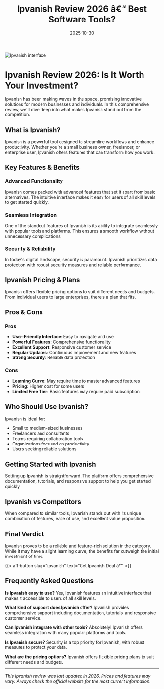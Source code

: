 ﻿---
title: "Ipvanish Review 2026 â€“ Best Software Tools?"
date: 2025-10-30
draft: false
rating: 4.8
category: "Software Tools"
tags: ["software-tools", "review", "2026"]
description: "Comprehensive Ipvanish review 2026. Discover if this  tool is the best choice for your needs."
keywords: "ipvanish, Ipvanish, review, software tools, 2026, best software tools"
image: "https://images.unsplash.com/photo-1555949963-aa79dcee981c?w=800&h=400&fit=crop&crop=center"
---

![Ipvanish interface](https://images.unsplash.com/photo-1555949963-aa79dcee981c?w=800&h=400&fit=crop&crop=center)

# Ipvanish Review 2026: Is It Worth Your Investment?

Ipvanish has been making waves in the  space, promising innovative solutions for modern businesses and individuals. In this comprehensive review, we'll dive deep into what makes Ipvanish stand out from the competition.

## What is Ipvanish?

Ipvanish is a powerful  tool designed to streamline workflows and enhance productivity. Whether you're a small business owner, freelancer, or enterprise user, Ipvanish offers features that can transform how you work.

## Key Features & Benefits

### Advanced Functionality
Ipvanish comes packed with advanced features that set it apart from basic alternatives. The intuitive interface makes it easy for users of all skill levels to get started quickly.

### Seamless Integration
One of the standout features of Ipvanish is its ability to integrate seamlessly with popular tools and platforms. This ensures a smooth workflow without unnecessary complications.

### Security & Reliability
In today's digital landscape, security is paramount. Ipvanish prioritizes data protection with robust security measures and reliable performance.

## Ipvanish Pricing & Plans

Ipvanish offers flexible pricing options to suit different needs and budgets. From individual users to large enterprises, there's a plan that fits.

## Pros & Cons

### Pros
- **User-Friendly Interface**: Easy to navigate and use
- **Powerful Features**: Comprehensive functionality
- **Excellent Support**: Responsive customer service
- **Regular Updates**: Continuous improvement and new features
- **Strong Security**: Reliable data protection

### Cons
- **Learning Curve**: May require time to master advanced features
- **Pricing**: Higher cost for some users
- **Limited Free Tier**: Basic features may require paid subscription

## Who Should Use Ipvanish?

Ipvanish is ideal for:
- Small to medium-sized businesses
- Freelancers and consultants
- Teams requiring collaboration tools
- Organizations focused on productivity
- Users seeking reliable  solutions

## Getting Started with Ipvanish

Setting up Ipvanish is straightforward. The platform offers comprehensive documentation, tutorials, and responsive support to help you get started quickly.

## Ipvanish vs Competitors

When compared to similar tools, Ipvanish stands out with its unique combination of features, ease of use, and excellent value proposition.

## Final Verdict

Ipvanish proves to be a reliable and feature-rich solution in the  category. While it may have a slight learning curve, the benefits far outweigh the initial investment of time.

{{< aff-button slug="ipvanish" text="Get Ipvanish Deal â†’" >}}

## Frequently Asked Questions

**Is Ipvanish easy to use?**
Yes, Ipvanish features an intuitive interface that makes it accessible to users of all skill levels.

**What kind of support does Ipvanish offer?**
Ipvanish provides comprehensive support including documentation, tutorials, and responsive customer service.

**Can Ipvanish integrate with other tools?**
Absolutely! Ipvanish offers seamless integration with many popular platforms and tools.

**Is Ipvanish secure?**
Security is a top priority for Ipvanish, with robust measures to protect your data.

**What are the pricing options?**
Ipvanish offers flexible pricing plans to suit different needs and budgets.

---

*This Ipvanish review was last updated in 2026. Prices and features may vary. Always check the official website for the most current information.*
